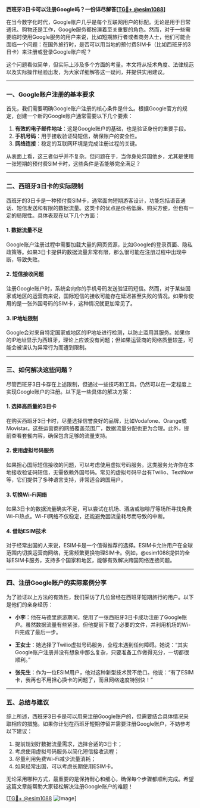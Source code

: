 **西班牙3日卡可以注册Google吗？一份详尽解答[[TG💪+ @esim1088](https://t.me/s/esim1088)]**

在当今数字化时代，Google账户几乎是每个互联网用户的标配。无论是用于日常通讯、购物还是工作，Google服务都扮演着至关重要的角色。然而，对于一些需要临时使用Google服务的用户来说，比如短期旅行者或者商务人士，他们可能会面临一个问题：在国外旅行时，是否可以用当地的预付费SIM卡（比如西班牙的3日卡）来注册或登录Google账户呢？

这个问题看似简单，但实际上涉及多个方面的考量。本文将从技术角度、法律规范以及实际操作经验出发，为大家详细解答这一疑问，并提供实用建议。

---

### 一、Google账户注册的基本要求

首先，我们需要明确Google账户注册的核心条件是什么。根据Google官方的规定，创建一个新的Google账户通常需要以下几个要素：

1. **有效的电子邮件地址**：这是Google账户的基础，也是验证身份的重要手段。
2. **手机号码**：用于接收验证码短信，确保账户的安全性。
3. **网络连接**：稳定的互联网环境是完成注册过程的关键。

从表面上看，这三者似乎并不复杂。但问题在于，当你身处异国他乡，尤其是使用一张短期的预付费SIM卡时，这些条件是否能够完全满足？

---

### 二、西班牙3日卡的实际限制

西班牙的3日卡是一种预付费SIM卡，通常面向短期游客设计，功能包括语音通话、短信发送和有限的数据流量。这类卡的优点是价格低廉、购买方便，但也有一定的局限性。具体表现在以下几个方面：

#### 1. **数据流量不足**
   Google账户注册过程中需要加载大量的网页资源，比如Google的登录页面、隐私政策等。如果3日卡提供的数据流量非常有限，那么很可能在注册过程中出现中断，导致失败。

#### 2. **短信接收问题**
   注册Google账户时，系统会向你的手机号码发送验证码短信。然而，对于某些国家或地区的运营商来说，国际短信的接收可能存在延迟甚至失败的情况。如果你使用的是一张外国号码的SIM卡，这种情况就更加常见了。

#### 3. **IP地址限制**
   Google会对来自特定国家或地区的IP地址进行检测，以防止滥用其服务。如果你的IP地址显示为西班牙，理论上应该没有问题；但如果运营商的网络质量较差，可能会被误认为异常行为而遭到限制。

---

### 三、如何解决这些问题？

尽管西班牙3日卡存在上述限制，但通过一些技巧和工具，仍然可以在一定程度上实现Google账户的注册。以下是一些具体的解决方案：

#### 1. **选择高质量的3日卡**
   在购买西班牙3日卡时，尽量选择信誉良好的品牌，比如Vodafone、Orange或Movistar。这些运营商的网络覆盖范围广，数据流量分配也更为合理。此外，提前查看套餐内容，确保包含足够的流量支持。

#### 2. **使用虚拟号码服务**
   如果担心国际短信接收的问题，可以考虑使用虚拟号码服务。这类服务允许你在本地接收验证码短信，无需依赖外国号码。常见的虚拟号码平台有Twilio、TextNow等，它们提供了多种语言支持，非常适合跨国用户。

#### 3. **切换Wi-Fi网络**
   如果3日卡的数据流量确实不足，可以尝试在机场、酒店或咖啡厅等场所寻找免费Wi-Fi热点。Wi-Fi网络不仅稳定，还能避免因流量耗尽而导致的中断。

#### 4. **借助ESIM技术**
   对于经常出国的人来说，ESIM卡是一个值得推荐的选择。ESIM卡允许用户在全球范围内切换运营商网络，无需频繁更换物理SIM卡。例如，@esim1088提供的全球ESIM卡服务，支持多个国家和地区，能够有效解决跨国网络连接问题。

---

### 四、注册Google账户的实际案例分享

为了验证以上方法的有效性，我们采访了几位曾经在西班牙短期旅行的用户。以下是他们的亲身经历：

- **小李**：他在马德里旅游期间，使用了一张西班牙3日卡成功注册了Google账户。虽然数据流量有些紧张，但他提前下载了必要的文件，并利用机场的Wi-Fi完成了最后一步。
  
- **王女士**：她选择了Twilio虚拟号码服务，全程未遇到任何障碍。她说：“其实Google账户注册并没有想象中那么复杂，只要准备工作做得充分，一切都很顺利。”

- **张先生**：作为一位ESIM用户，他对这种新型技术赞不绝口。他说：“有了ESIM卡，我再也不用担心换卡的问题了，而且网络速度特别快！”

---

### 五、总结与建议

综上所述，西班牙3日卡是可以用来注册Google账户的，但需要结合具体情况采取相应的措施。如果你计划在西班牙短期停留并需要注册Google账户，不妨参考以下建议：

1. 提前规划好数据流量需求，选择合适的3日卡；
2. 考虑使用虚拟号码服务以简化短信接收流程；
3. 尽量利用免费Wi-Fi减少流量消耗；
4. 如果经常出国，可以考虑长期使用ESIM卡。

无论采用哪种方式，最重要的是保持耐心和细心，确保每个步骤都顺利完成。希望这篇文章能帮助大家轻松解决注册Google账户的难题！

[[TG💪+ @esim1088](https://t.me/s/esim1088) ![Image](https://i.postimg.cc/4NQfJmqS/Snipaste-2025-05-13-00-14-12.png)]